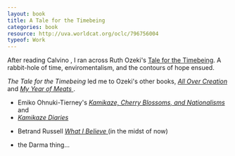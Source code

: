 ```yaml
---
layout: book
title: A Tale for the Timebeing
categories: book
resource: http://uva.worldcat.org/oclc/796756004
typeof: Work
---
```


After reading <span resource="http://dbpedia.org/resource/Italo_Calvino">Calvino
<span resource="http://uva.worldcat.org/oclc/796756004" property="purdom:lead_to"></span>
</span>, I ran across <span
resource="http://dbpedia.org/resource/Ruth_Ozeki" property="creator" typeof="Person">
<span property="rdfs:label">Ruth Ozeki</span></span>'s
<a href="http://uva.worldcat.org/oclc/796756004">
<span property="rdfs:label">Tale for the Timebeing</span></a>.
A rabbit-hole of time, enviromentalism, and the contours of hope ensued.

<i>The Tale for the Timebeing</i> led me to Ozeki's other books, <a
href="http://uva.worldcat.org/oclc/51832503" typeof="Work" property="purdom:lead_to">
<i property="rdfs:label">All Over Creation</i>
<span resource="http://dbpedia.org/resource/Ruth_Ozeki" property="creator"></span>
</a> and
<a href="http://uva.worldcat.org/oclc/38168295" typeof="Work" property="purdom:lead_to">
<i property="rdfs:label">My Year of Meats</i>
<span resource="http://dbpedia.org/resource/Ruth_Ozeki" property="creator"></span>
</a>.

* <span resource="http://uva.worldcat.org/oclc/48892404" typeof="Work" property="purdom:lead_to">
  <span resource="http://dbpedia.org/resource/Emiko_Ohnuki-Tierney"
  typeof="Person" property="creator">
  <span property="rdfs:label">Emiko Ohnuki-Tierney</span></span>'s
  <a href="http://uva.worldcat.org/oclc/48892404"><i
  property="rdfs:label">Kamikaze, Cherry Blossoms, and Nationalisms</i></a>
  and </span>
* <a href="http://uva.worldcat.org/oclc/62533869" typeof="Work" property="purdom:lead_to">
  <i property="rdfs:label">Kamikaze Diaries</i><span
  resource="http://dbpedia.org/resource/Emiko_Ohnuki-Tierney"
  property="creator"></span></a>
* <span about="http://dbpedia.org/resource/Bertrand_Russell"
  property="rdfs:label">Betrand Russell</span> <a
  href="http://uva.worldcat.org/oclc/43622691" typeof="Work" property="purdom:lead_to">
  <i property="rdfs:label">What I Believe</i>
  <span resource="http://dbpedia.org/resource/Bertrand_Russell"
  typeof="Person" property="creator"></span></a> (in the midst of now)

* the Darma thing...
